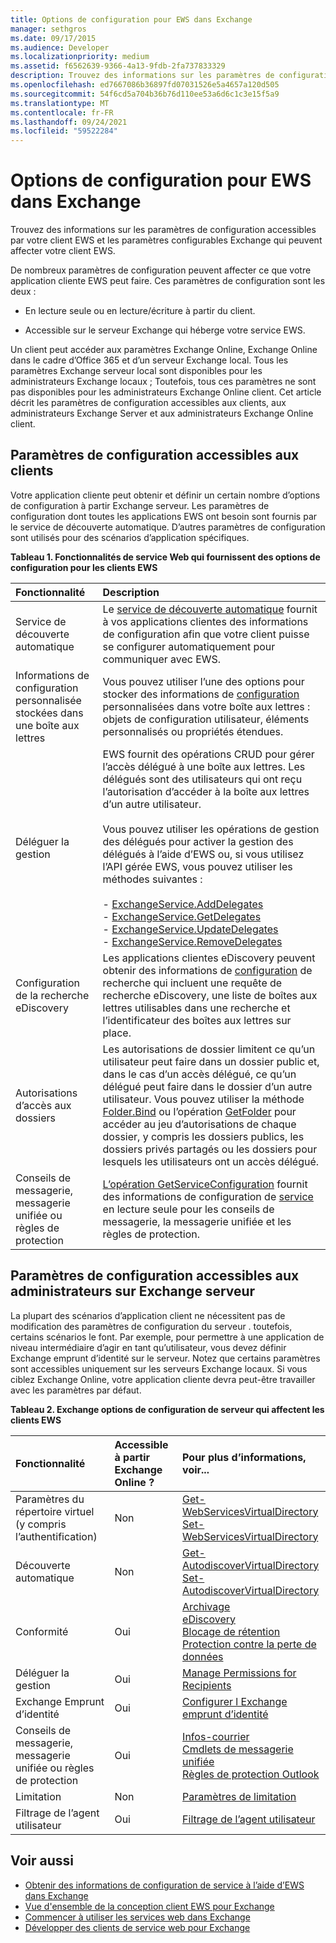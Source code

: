 ```yaml
---
title: Options de configuration pour EWS dans Exchange
manager: sethgros
ms.date: 09/17/2015
ms.audience: Developer
ms.localizationpriority: medium
ms.assetid: f6562639-9366-4a13-9fdb-2fa737833329
description: Trouvez des informations sur les paramètres de configuration accessibles par votre client EWS et les paramètres configurables Exchange qui peuvent affecter votre client EWS.
ms.openlocfilehash: ed7667086b36897fd07031526e5a4657a120d505
ms.sourcegitcommit: 54f6cd5a704b36b76d110ee53a6d6c1c3e15f5a9
ms.translationtype: MT
ms.contentlocale: fr-FR
ms.lasthandoff: 09/24/2021
ms.locfileid: "59522284"
---
```

# <a name="configuration-options-for-ews-in-exchange"></a>Options de configuration pour EWS dans Exchange

Trouvez des informations sur les paramètres de configuration accessibles par votre client EWS et les paramètres configurables Exchange qui peuvent affecter votre client EWS. 
  
De nombreux paramètres de configuration peuvent affecter ce que votre application cliente EWS peut faire. Ces paramètres de configuration sont les deux : 
  
- En lecture seule ou en lecture/écriture à partir du client.
    
- Accessible sur le serveur Exchange qui héberge votre service EWS.
    
Un client peut accéder aux paramètres Exchange Online, Exchange Online dans le cadre d’Office 365 et d’un serveur Exchange local. Tous les paramètres Exchange serveur local sont disponibles pour les administrateurs Exchange locaux ; Toutefois, tous ces paramètres ne sont pas disponibles pour les administrateurs Exchange Online client. Cet article décrit les paramètres de configuration accessibles aux clients, aux administrateurs Exchange Server et aux administrateurs Exchange Online client.
  
## <a name="configuration-settings-that-clients-can-access"></a>Paramètres de configuration accessibles aux clients

Votre application cliente peut obtenir et définir un certain nombre d’options de configuration à partir Exchange serveur. Les paramètres de configuration dont toutes les applications EWS ont besoin sont fournis par le service de découverte automatique. D’autres paramètres de configuration sont utilisés pour des scénarios d’application spécifiques. 
  
**Tableau 1. Fonctionnalités de service Web qui fournissent des options de configuration pour les clients EWS**

|**Fonctionnalité**|**Description**|
|:-----|:-----|
|Service de découverte automatique  <br/> |Le [service de découverte automatique](autodiscover-for-exchange.md) fournit à vos applications clientes des informations de configuration afin que votre client puisse se configurer automatiquement pour communiquer avec EWS.  <br/> |
|Informations de configuration personnalisée stockées dans une boîte aux lettres  <br/> |Vous pouvez utiliser l’une des options pour stocker des informations de [configuration](persistent-application-settings-in-ews-in-exchange.md) personnalisées dans votre boîte aux lettres : objets de configuration utilisateur, éléments personnalisés ou propriétés étendues.  <br/> |
|Déléguer la gestion  <br/> | EWS fournit des opérations CRUD pour gérer l’accès délégué à une boîte aux lettres. Les délégués sont des utilisateurs qui ont reçu l’autorisation d’accéder à la boîte aux lettres d’un autre utilisateur.<br/><br/>  Vous pouvez [](https://msdn.microsoft.com/library/bb409286%28v=exchg.150%29.aspx#bk_delegate_management) utiliser les opérations de gestion des délégués pour activer la gestion des délégués à l’aide d’EWS ou, si vous utilisez l’API gérée EWS, vous pouvez utiliser les méthodes suivantes :<br/><br/>- [ExchangeService.AddDelegates](https://msdn.microsoft.com/library/microsoft.exchange.webservices.data.exchangeservice.adddelegates%28v=exchg.80%29.aspx) <br/>- [ExchangeService.GetDelegates](https://msdn.microsoft.com/library/microsoft.exchange.webservices.data.exchangeservice.getdelegates%28v=exchg.80%29.aspx) <br/>- [ExchangeService.UpdateDelegates](https://msdn.microsoft.com/library/microsoft.exchange.webservices.data.exchangeservice.updatedelegates%28v=exchg.80%29.aspx) <br/>- [ExchangeService.RemoveDelegates](https://msdn.microsoft.com/library/microsoft.exchange.webservices.data.exchangeservice.removedelegates%28v=exchg.80%29.aspx) <br/> |
|Configuration de la recherche eDiscovery  <br/> |Les applications clientes eDiscovery peuvent obtenir des informations de [configuration](https://msdn.microsoft.com/library/8a54a6dc-110c-4972-a8bc-5ddb43c4b857%28Office.15%29.aspx) de recherche qui incluent une requête de recherche eDiscovery, une liste de boîtes aux lettres utilisables dans une recherche et l’identificateur des boîtes aux lettres sur place.  <br/> |
|Autorisations d’accès aux dossiers  <br/> |Les autorisations de dossier limitent ce qu’un utilisateur peut faire dans un dossier public et, dans le cas d’un accès délégué, ce qu’un délégué peut faire dans le dossier d’un autre utilisateur. Vous pouvez utiliser la méthode [Folder.Bind](https://msdn.microsoft.com/library/microsoft.exchange.webservices.data.folder.bind%28v=exchg.80%29.aspx) ou l’opération [GetFolder](https://msdn.microsoft.com/library/355bcf93-dc71-4493-b177-622afac5fdb9%28Office.15%29.aspx) pour accéder au jeu d’autorisations de chaque dossier, y compris les dossiers publics, les dossiers privés partagés ou les dossiers pour lesquels les utilisateurs ont un accès délégué.  <br/> |
|Conseils de messagerie, messagerie unifiée ou règles de protection  <br/> |[L’opération GetServiceConfiguration](https://msdn.microsoft.com/library/070cbfe5-325a-4955-8e4a-8230ea0459a7%28Office.15%29.aspx) fournit des informations de configuration de [service](how-to-get-service-configuration-information-by-using-ews-in-exchange.md) en lecture seule pour les conseils de messagerie, la messagerie unifiée et les règles de protection.  <br/> |
   
## <a name="configuration-settings-that-administrators-can-access-on-the-exchange-server"></a>Paramètres de configuration accessibles aux administrateurs sur Exchange serveur

La plupart des scénarios d’application client ne nécessitent pas de modification des paramètres de configuration du serveur . toutefois, certains scénarios le font. Par exemple, pour permettre à une application de niveau intermédiaire d’agir en tant qu’utilisateur, vous devez définir Exchange emprunt d’identité sur le serveur. Notez que certains paramètres sont accessibles uniquement sur les serveurs Exchange locaux. Si vous ciblez Exchange Online, votre application cliente devra peut-être travailler avec les paramètres par défaut.
  
**Tableau 2. Exchange options de configuration de serveur qui affectent les clients EWS**

|**Fonctionnalité**|**Accessible à partir Exchange Online ?**|**Pour plus d’informations, voir...**|
|:-----|:-----|:-----|
|Paramètres du répertoire virtuel (y compris l’authentification)  <br/> |Non  <br/> |[Get-WebServicesVirtualDirectory](https://technet.microsoft.com/library/aa998810%28v=exchg.150%29.aspx) <br/> [Set-WebServicesVirtualDirectory](https://technet.microsoft.com/library/aa997233%28v=exchg.150%29.aspx) <br/> |
|Découverte automatique  <br/> |Non  <br/> |[Get-AutodiscoverVirtualDirectory](https://technet.microsoft.com/library/aa996819%28v=exchg.150%29.aspx) <br/> [Set-AutodiscoverVirtualDirectory](https://technet.microsoft.com/library/aa998601%28v=exchg.150%29.aspx) <br/> |
|Conformité  <br/> |Oui  <br/> |[Archivage](https://technet.microsoft.com/library/dd979800%28v=exchg.150%29.aspx) <br/> [eDiscovery](https://technet.microsoft.com/library/dd298021%28v=exchg.150%29.aspx) <br/> [Blocage de rétention](https://technet.microsoft.com/library/dd335168%28v=exchg.150%29.aspx) <br/> [Protection contre la perte de données](https://technet.microsoft.com/library/jj150527%28v=exchg.150%29.aspx) <br/> |
|Déléguer la gestion  <br/> |Oui  <br/> |[Manage Permissions for Recipients](https://technet.microsoft.com/library/jj919240%28v=exchg.150%29.aspx) <br/> |
|Exchange Emprunt d’identité  <br/> |Oui  <br/> |[Configurer l Exchange emprunt d’identité](https://msdn.microsoft.com/library/bb204095%28EXCHG.140%29.aspx) <br/> |
|Conseils de messagerie, messagerie unifiée ou règles de protection  <br/> |Oui  <br/> |[Infos-courrier](https://technet.microsoft.com/library/jj649091%28v=exchg.150%29.aspx) <br/> [Cmdlets de messagerie unifiée](https://technet.microsoft.com/library/aa997665%28v=exchg.150%29.aspx) <br/> [Règles de protection Outlook](https://technet.microsoft.com/library/dd638178%28v=exchg.150%29.aspx) <br/> |
|Limitation  <br/> |Non  <br/> |[Paramètres de limitation](ews-throttling-in-exchange.md) <br/> |
|Filtrage de l’agent utilisateur  <br/> |Oui  <br/> |[Filtrage de l’agent utilisateur](how-to-control-access-to-ews-in-exchange.md) <br/> |
   
## <a name="see-also"></a>Voir aussi

- [Obtenir des informations de configuration de service à l’aide d’EWS dans Exchange](how-to-get-service-configuration-information-by-using-ews-in-exchange.md)
- [Vue d'ensemble de la conception client EWS pour Exchange](ews-client-design-overview-for-exchange.md)   
- [Commencer à utiliser les services web dans Exchange](start-using-web-services-in-exchange.md)   
- [Développer des clients de service web pour Exchange](develop-web-service-clients-for-exchange.md)
    

